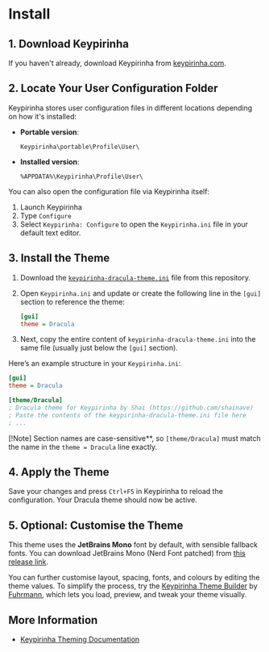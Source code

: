 # Install

## 1. Download Keypirinha

If you haven't already, download Keypirinha from [keypirinha.com](https://keypirinha.com/).

## 2. Locate Your User Configuration Folder

Keypirinha stores user configuration files in different locations depending on how it's installed:

- **Portable version**:  
  ```
  Keypirinha\portable\Profile\User\
  ```

- **Installed version**:  
  ```
  %APPDATA%\Keypirinha\Profile\User\
  ```

You can also open the configuration file via Keypirinha itself:

1. Launch Keypirinha  
2. Type `Configure`  
3. Select `Keypirinha: Configure` to open the `Keypirinha.ini` file in your default text editor.

## 3. Install the Theme

1. Download the [`keypirinha-dracula-theme.ini`](keypirinha-dracula-theme.ini) file from this repository.
2. Open `Keypirinha.ini` and update or create the following line in the `[gui]` section to reference the theme:

   ```ini
   [gui]
   theme = Dracula
   ```

5. Next, copy the entire content of `keypirinha-dracula-theme.ini` into the same file (usually just below the `[gui]` section).

Here’s an example structure in your `Keypirinha.ini`:

```ini
[gui]
theme = Dracula

[theme/Dracula]
; Dracula theme for Keypirinha by Shai (https://github.com/shainave)
; Paste the contents of the keypirinha-dracula-theme.ini file here
; ...
```

[!Note]
Section names are case-sensitive**, so `[theme/Dracula]` must match the name in the `theme = Dracula` line exactly.

## 4. Apply the Theme

Save your changes and press `Ctrl+F5` in Keypirinha to reload the configuration. Your Dracula theme should now be active.

## 5. Optional: Customise the Theme

This theme uses the **JetBrains Mono** font by default, with sensible fallback fonts. You can download JetBrains Mono (Nerd Font patched) from [this release link](https://github.com/ryanoasis/nerd-fonts/releases/download/v3.4.0/JetBrainsMono.zip).

You can further customise layout, spacing, fonts, and colours by editing the theme values. To simplify the process, try the [Keypirinha Theme Builder](https://fuhrmann.github.io/keypirinha-theme-builder/) by [Fuhrmann](https://github.com/Fuhrmann), which lets you load, preview, and tweak your theme visually.


## More Information

- [Keypirinha Theming Documentation](https://keypirinha.com/theming.html)
